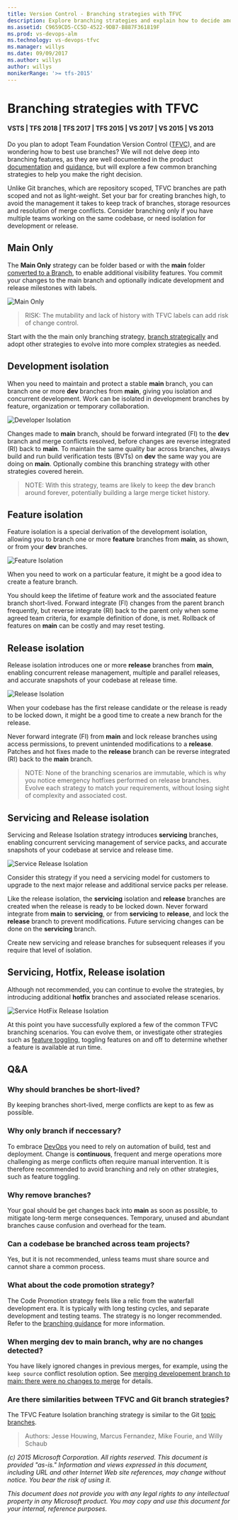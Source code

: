 ```yaml
---
title: Version Control - Branching strategies with TFVC
description: Explore branching strategies and explain how to decide amongst them with Team Foundation Version Control
ms.assetid: C9659CD5-CC5D-4522-9DB7-B887F361819F
ms.prod: vs-devops-alm
ms.technology: vs-devops-tfvc 
ms.manager: willys
ms.date: 09/09/2017
ms.author: willys
author: willys
monikerRange: '>= tfs-2015'
---
```



# Branching strategies with TFVC
#### VSTS | TFS 2018 | TFS 2017 | TFS 2015 | VS 2017 | VS 2015 | VS 2013

Do you plan to adopt Team Foundation Version Control ([TFVC](index.md)), and are wondering how to best use branches? We will not delve deep into branching features, as they are well documented in the product [documentation](use-branches-isolate-risk-team-foundation-version-control.md) and [guidance](https://blogs.msdn.microsoft.com/visualstudioalmrangers/2015/04/22/library-of-tooling-and-guidance-solutions-aka-msvsarsolutions/), but will explore a few common branching strategies to help you make the right decision.

Unlike Git branches, which are repository scoped, TFVC branches are path scoped and not as light-weight. Set your bar for creating branches high, to avoid the management it takes to keep track of branches, storage resources and resolution of merge conflicts. Consider branching only if you have multiple teams working on the same codebase, or need isolation for development or release.

## Main Only

The **Main Only** strategy can be folder based or with the **main** folder [converted to a Branch](branch-folders-files.md), to enable additional visibility features. You commit your changes to the main branch and optionally indicate development and release milestones with labels.

![Main Only](./_img/branching-strategies-with-tfvc/branching-scenarios-main-only.gif)

> RISK: The mutability and lack of history with TFVC labels can add risk of change control.

Start with the the main only branching strategy, [branch strategically](branch-strategically.md) and adopt other strategies to evolve into more complex strategies as needed.

## Development isolation
When you need to maintain and protect a stable **main** branch, you can branch one or more **dev** branches from **main**, giving you isolation and concurrent development. Work can be isolated in development branches by feature, organization or temporary collaboration.

![Developer Isolation](./_img/branching-strategies-with-tfvc/branching-scenarios-developer-isolation.gif)

Changes made to **main** branch, should be forward integrated (FI) to the **dev** branch and merge conflicts resolved, before changes are reverse integrated (RI) back to **main**. To maintain the same quality bar across branches, always build and run build verification tests (BVTs) on **dev** the same way you are doing on **main**. Optionally combine this branching strategy with other strategies covered herein.

> NOTE: With this strategy, teams are likely to keep the **dev** branch around forever, potentially building a large merge ticket history.

## Feature isolation

Feature isolation is a special derivation of the development isolation, allowing you to branch one or more **feature** branches from **main**, as shown, or from your **dev** branches. 

![Feature Isolation](./_img/branching-strategies-with-tfvc/Branching-Scenarios-Feature-Isolation.gif)

When you need to work on a particular feature, it might be a good idea to create a feature branch.

You should keep the lifetime of feature work and the associated feature branch short-lived. Forward integrate (FI) changes from the parent branch frequently, but reverse integrate (RI) back to the parent only when some agreed team criteria, for example definition of done, is met. Rollback of features on **main** can be costly and may reset testing.

## Release isolation

Release isolation introduces one or more **release** branches from **main**, enabling concurrent release management, multiple and parallel releases, and accurate snapshots of your codebase at release time.

![Release Isolation](./_img/branching-strategies-with-tfvc/branching-scenarios-release-isolation.gif)

When your codebase has the first release candidate or the release is ready to be locked down, it might be a good time to create a new branch for the release.

Never forward integrate (FI) from **main** and lock release branches using access permissions, to prevent unintended modifications to a **release**. Patches and hot fixes made to the **release** branch can be reverse integrated (RI) back to the **main** branch.

> NOTE: None of the branching scenarios are immutable, which is why you notice emergency hotfixes performed on release branches. Evolve each strategy to match your requirements, without losing sight of complexity and associated cost.

## Servicing and Release isolation

Servicing and Release Isolation strategy introduces **servicing** branches, enabling concurrent servicing management of service packs, and accurate snapshots of your codebase at service and release time.

![Service Release Isolation](./_img/branching-strategies-with-tfvc/branching-scenarios-service-release-isolation.gif)

Consider this strategy if you need a servicing model for customers to upgrade to the next major release and additional service packs per release.

Like the release isolation, the **servicing** isolation and **release** branches are created when the release is ready to be locked down. Never forward integrate from **main** to **servicing**, or from **servicing** to **release**, and lock the **release** branch to prevent modifications. Future servicing changes can be done on the **servicing** branch.

Create new servicing and release branches for subsequent releases if you require that level of isolation.

## Servicing, Hotfix, Release isolation

Although not recommended, you can continue to evolve the strategies, by introducing additional **hotfix** branches and associated release scenarios.

![Service HotFix Release Isolation](./_img/branching-strategies-with-tfvc/branching-scenarios-service-hotfix-release-isolation.gif)

At this point you have successfully explored a few of the common TFVC branching scenarios. You can evolve them, or investigate other strategies such as [feature toggling](https://msdn.microsoft.com/magazine/dn683796.aspx), toggling features on and off to determine whether a feature is available at run time.

## Q&A

### Why should branches be short-lived?

By keeping branches short-lived,  merge conflicts are kept to as few as possible. 

### Why only branch if neccessary?

To embrace [DevOps](http://aka.ms/devops) you need to rely on automation of build, test and deployment. Change is **continuous**, frequent and merge operations more challenging as merge conflicts often require manual intervention. It is therefore recommended to avoid branching and rely on other strategies, such as feature toggling.

### Why remove branches?

Your goal should be get changes back into **main** as soon as possible, to mitigate long-term merge consequences. Temporary, unused and abundant branches cause confusion and overhead for the team.

### Can a codebase be branched across team projects?

Yes, but it is not recommended, unless teams must share source and cannot share a common process.

### What about the code promotion strategy?

The Code Promotion strategy feels like a relic from the waterfall development era. It is typically with long testing cycles, and separate development and testing teams. The strategy is no longer recommended. Refer to the [branching guidance](https://blogs.msdn.microsoft.com/visualstudioalmrangers/2015/04/22/library-of-tooling-and-guidance-solutions-aka-msvsarsolutions/) for more information. 

### When merging **dev** to **main** branch, why are no changes detected?

You have likely ignored changes in previous merges, for example, using the `keep source` conflict resolution option. See [merging developement branch to main: there were no changes to merge](http://stackoverflow.com/questions/27590388/merging-developement-branch-to-main-there-were-no-changes-to-merge) for details.

### Are there similarities between TFVC and Git branch strategies?

The TFVC Feature Isolation branching strategy is similar to the Git [topic branches](http://www.git-scm.com/book/en/v2/Git-Branching-Branching-Workflows#Topic-Branches).

> Authors: Jesse Houwing, Marcus Fernandez, Mike Fourie, and Willy Schaub
 
*(c) 2015 Microsoft Corporation. All rights reserved. This document is
provided "as-is." Information and views expressed in this document,
including URL and other Internet Web site references, may change without
notice. You bear the risk of using it.*

*This document does not provide you with any legal rights to any
intellectual property in any Microsoft product. You may copy and use
this document for your internal, reference purposes.*
